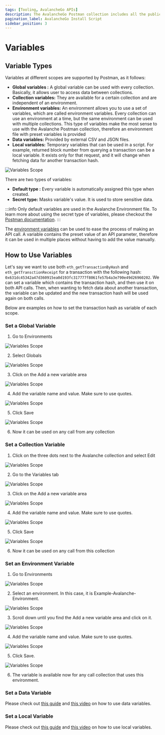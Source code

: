 ```yaml
---
tags: [Tooling, AvalancheGo APIs]
description: The AvalancheGo Postman collection includes all the public API calls that are available on AvalancheGo instance, allowing you to quickly issue commands to your node and see the response, without having to copy and paste long and complicated `curl` commands.
pagination_label: AvalancheGo Install Script
sidebar_position: 3
---
```


# Variables

## Variable Types
Variables at different scopes are supported by Postman, as it follows:
* **Global variables :** A global variable can be used with every collection. Basically, it allows user to access data 
between collections. 
* **Collection variables:** They are available for a certain collection and are independent of an environment.
* **Environment variables:** An environment allows you to use a set of variables, which are called environment variables.
Every collection can use an environment at a time, but the same environment can be used with multiple collections.
This type of variables make the most sense to use with the Avalanche Postman collection,
therefore an environment file with preset variables is provided
* **Data variables:** Provided by external CSV and JSON files.
* **Local variables:** Temporary variables that can be used in a script. For example,
returned block number from querying a transaction can be a local variable. It exists
only for that request, and it will change when fetching data for another transaction
hash.

![Variables Scope](/img/postman/postman-9-variables.png)

There are two types of variables:
* **Default type :** Every variable is automatically assigned this type when created.
* **Secret type:** Masks variable's value. It is used to store sensitive data. 

:::info
Only default variables are used in the Avalanche Environment file. To learn more about 
using the secret type of variables, please checkout the
[Postman documentation](https://learning.postman.com/docs/sending-requests/variables/#variable-types).
:::



The [environment variables](../avalanchego-postman-collection/setup#environment-import) can be 
used to ease the process of making an API call. A variable contains the preset value of an API
parameter, therefore it can be used in multiple places without having to add the value manually. 

## How to Use Variables

Let's say we want to use both `eth_getTransactionByHash` and `eth_getTransctionReceipt` for a
transaction with the following hash: `0x631dc45342a47d360915ea0d193fc317777f8061fe57b4a3e790e49d26960202`.
We can set a variable which contains the transaction hash, and then use it on both API calls.
Then, when wanting to fetch data about another transaction, the variable can be updated and
the new transaction hash will be used again on both calls.

Below are examples on how to set the transaction hash as variable of each scope.

### Set a Global Variable

1. Go to Environments

![Variables Scope](/img/postman/postman-10-set-global-var.png)

2. Select Globals

![Variables Scope](/img/postman/postman-11-set-global-var.png)

3. Click on the Add a new variable area

![Variables Scope](/img/postman/postman-12-set-global-var.png)

4. Add the variable name and value. Make sure to use quotes.

![Variables Scope](/img/postman/postman-13-set-global-var.png)

5. Click Save

![Variables Scope](/img/postman/postman-14-set-global-var.png)

6. Now it can be used on any call from any collection



### Set a Collection Variable

1. Click on the three dots next to the Avalanche collection and select Edit

![Variables Scope](/img/postman/postman-15-set-collection-var.png)

2. Go to the Variables tab

![Variables Scope](/img/postman/postman-16-set-collection-var.png)

3. Click on the Add a new variable area

![Variables Scope](/img/postman/postman-17-set-collection-var.png)

4. Add the variable name and value. Make sure to use quotes.

![Variables Scope](/img/postman/postman-18-set-collection-var.png)

5. Click Save

![Variables Scope](/img/postman/postman-19-set-collection-var.png)

6. Now it can be used on any call from this collection





### Set an Environment Variable

1. Go to Environments

![Variables Scope](/img/postman/postman-10-set-global-var.png)


2. Select an environment. In this case, it is Example-Avalanche-Environment.

![Variables Scope](/img/postman/postman-20-set-env-var.png)

3. Scroll down until you find the Add a new variable area and click on it.

![Variables Scope](/img/postman/postman-21-set-env-var.png)

4. Add the variable name and value. Make sure to use quotes.

![Variables Scope](/img/postman/postman-22-set-env-var.png)

5. Click Save.

![Variables Scope](/img/postman/postman-23-set-env-var.png)

6. The variable is available now for any call collection that uses this environment.


### Set a Data Variable

Please check out [this guide](https://www.softwaretestinghelp.com/postman-variables/#5_Data)
and [this video](https://www.youtube.com/watch?v=9wl_UQtRLw4) on how to use data variables.

### Set a Local Variable

Please check out [this guide](https://www.softwaretestinghelp.com/postman-variables/#4_Local)
and [this video](https://www.youtube.com/watch?v=gOF7Oc0sXmE) on how to use local variables.














